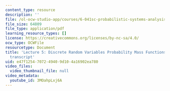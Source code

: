 ```yaml
---
content_type: resource
description: ''
file: /ol-ocw-studio-app/courses/6-041sc-probabilistic-systems-analysis-and-applied-probability-fall-2013/3MOahpLxj6A_transcript.pdf
file_size: 64809
file_type: application/pdf
learning_resource_types: []
license: https://creativecommons.org/licenses/by-nc-sa/4.0/
ocw_type: OCWFile
resourcetype: Document
title: 'Lecture 5: Discrete Random Variables Probability Mass Functions Expectations
  transcript'
uid: e47f1254-7072-4940-9d10-4a16902ea780
video_files:
  video_thumbnail_file: null
video_metadata:
  youtube_id: 3MOahpLxj6A
---
```

